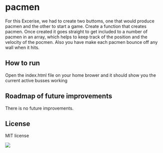 # pacmen

For this Excerise, we had to create two buttoms, one that would produce pacmen and the other to start a game.
Create a function that creates pacmen. 
Once created it goes straight to get included to a number of pacmen in an array, which helps to keep track of the position and the velocity of the pocmen.
Also you have make each pacmen bounce off any wall when it hits.

## How to run
Open the index.html file on your home brower and it should show you the current active busses working

## Roadmap of future improvements
There is no future improvements.

## License
MIT license

<img src="PacMan1.png">
